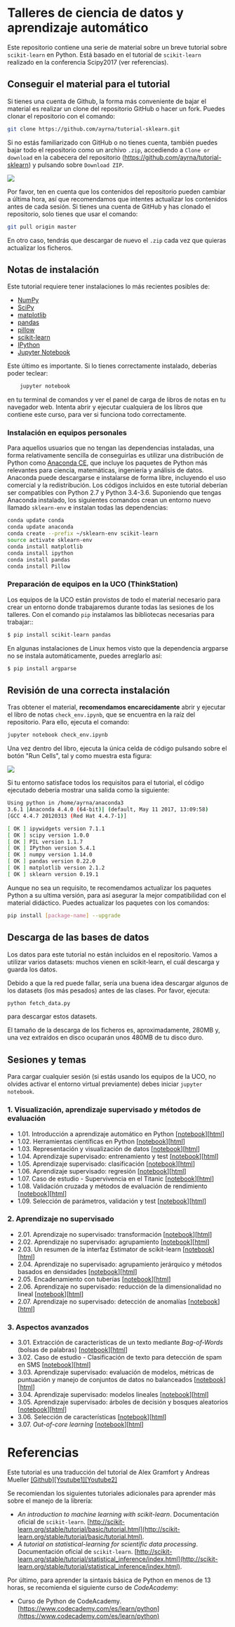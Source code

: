 # Talleres de ciencia de datos y aprendizaje automáticoEste repositorio contiene una serie de material sobre un breve tutorial sobre ``scikit-learn`` en Python. Está basado en el tutorial de ``scikit-learn`` realizado en la conferencia Scipy2017 (ver referencias).## Conseguir el material para el tutorialSi tienes una cuenta de Github, la forma más conveniente de bajar el material es realizar un clone del repositorio GitHub o hacer un fork. Puedes clonar el repositorio con el comando:```bashgit clone https://github.com/ayrna/tutorial-sklearn.git```Si no estás familiarizado con GitHub o no tienes cuenta, también puedes bajar todo el repositorio como un archivo `.zip`, accediendo a ``Clone or download`` en la cabecera del repositorio (https://github.com/ayrna/tutorial-sklearn) y pulsando sobre ``Download ZIP``.![](images/download-repo.png)Por favor, ten en cuenta que los contenidos del repositorio pueden cambiar a última hora, así que recomendamos que intentes actualizar los contenidos antes de cada sesión. Si tienes una cuenta de GitHub y has clonado el repositorio, solo tienes que usar el comando:```bashgit pull origin master```En otro caso, tendrás que descargar de nuevo el `.zip` cada vez que quieras actualizar los ficheros.## Notas de instalaciónEste tutorial requiere tener instalaciones lo más recientes posibles de:- [NumPy](http://www.numpy.org)- [SciPy](http://www.scipy.org)- [matplotlib](http://matplotlib.org)- [pandas](http://pandas.pydata.org)- [pillow](https://python-pillow.org)- [scikit-learn](http://scikit-learn.org/stable/)- [IPython](http://ipython.readthedocs.org/en/stable/)- [Jupyter Notebook](http://jupyter.org)Este último es importante. Si lo tienes correctamente instalado, deberías poder teclear:```bash    jupyter notebook```en tu terminal de comandos y ver el panel de carga de libros de notas en tu navegador web. Intenta abrir y ejecutar cualquiera de los libros que contiene este curso, para ver si funciona todo correctamente.### Instalación en equipos personalesPara aquellos usuarios que no tengan las dependencias instaladas, una forma relativamente sencilla de conseguirlas es utilizar una distribución de Python como [Anaconda CE](http://store.continuum.io/ "Anaconda CE"), que incluye los paquetes de Python más relevantes para ciencia, matemáticas, ingeniería y análisis de datos. Anaconda puede descargarse e instalarse de forma libre, incluyendo el uso comercial y la redistribución. Los códigos incluidos en este tutorial deberían ser compatibles con Python 2.7 y Python 3.4-3.6. Suponiendo que tengas Anaconda instalado, los siguientes comandos crean un entorno nuevo llamado `sklearn-env` e instalan todas las dependencias:```bashconda update condaconda update anacondaconda create --prefix ~/sklearn-env scikit-learnsource activate sklearn-envconda install matplotlibconda install ipythonconda install pandasconda install Pillow```### Preparación de equipos en la UCO (ThinkStation)Los equipos de la UCO están provistos de todo el material necesario para crear un entorno donde trabajaremos durante todas las sesiones de los talleres. Con el comando `pip` instalamos las bibliotecas necesarias para trabajar::```bash$ pip install scikit-learn pandas```En algunas instalaciones de Linux hemos visto que la dependencia argparse no se instala automáticamente, puedes arreglarlo así: ```bash$ pip install argparse```## Revisión de una correcta instalaciónTras obtener el material, **recomendamos encarecidamente** abrir y ejecutar el libro de notas ``check_env.ipynb``, que se encuentra en la raíz del repositorio. Para ello, ejecuta el comando:```bashjupyter notebook check_env.ipynb```Una vez dentro del libro, ejecuta la única celda de código pulsando sobre el botón "Run Cells", tal y como muestra esta figura:![](images/check_env-1.png)Si tu entorno satisface todos los requisitos para el tutorial, el código ejecutado debería mostrar una salida como la siguiente:```bashUsing python in /home/ayrna/anaconda33.6.1 |Anaconda 4.4.0 (64-bit)| (default, May 11 2017, 13:09:58) [GCC 4.4.7 20120313 (Red Hat 4.4.7-1)][ OK ] ipywidgets version 7.1.1[ OK ] scipy version 1.0.0[ OK ] PIL version 1.1.7[ OK ] IPython version 5.4.1[ OK ] numpy version 1.14.0[ OK ] pandas version 0.22.0[ OK ] matplotlib version 2.1.2[ OK ] sklearn version 0.19.1```Aunque no sea un requisito, te recomendamos actualizar los paquetes Python a su ultima versión, para así asegurar la mejor compatibilidad con el material didáctico. Puedes actualizar los paquetes con los comandos:```bashpip install [package-name] --upgrade```## Descarga de las bases de datosLos datos para este tutorial no están incluidos en el repositorio. Vamos a utilizar varios datasets: muchos vienen en scikit-learn, el cuál descarga y guarda los datos.Debido a que la red puede fallar, sería una buena idea descargar algunos de los datasets (los más pesados) antes de las clases. Por favor, ejecuta:```bashpython fetch_data.py```para descargar estos datasets.El tamaño de la descarga de los ficheros es, aproximadamente, 280MB y, una vez extraídos en disco ocuparán unos 480MB de tu disco duro.## Sesiones y temasPara cargar cualquier sesión  (si estás usando los equipos de la UCO, no olvides activar el entorno virtual previamente) debes iniciar ``jupyter notebook``.### 1. Visualización, aprendizaje supervisado y métodos de evaluación-  1.01\. Introducción a aprendizaje automático en Python [[notebook](talleres_inov_docente/1-01-introduccion_aprendizaje_automatico.ipynb)][[html](https://rawgit.com/ayrna/tutorial-sklearn/master/talleres_inov_docente/1-01-introduccion_aprendizaje_automatico.html)]- 1.02\. Herramientas científicas en Python [[notebook](talleres_inov_docente/1-02-herramientas_cientificas_python.ipynb)][[html](https://rawgit.com/ayrna/tutorial-sklearn/master/talleres_inov_docente/1-02-herramientas_cientificas_python.html)]- 1.03\. Representación y visualización de datos [[notebook](talleres_inov_docente/1-03-representacion_datos_aa.ipynb)][[html](https://rawgit.com/ayrna/tutorial-sklearn/master/talleres_inov_docente/1-03-representacion_datos_aa.html)]- 1.04\. Aprendizaje supervisado: entrenamiento y test [[notebook](talleres_inov_docente/1-04-entrenando_y_generalizando.ipynb)][[html](https://rawgit.com/ayrna/tutorial-sklearn/master/talleres_inov_docente/1-04-entrenando_y_generalizando.html)]- 1.05\. Aprendizaje supervisado: clasificación [[notebook](talleres_inov_docente/1-05-aprendizaje_supervisado_clasificacion.ipynb)][[html](https://rawgit.com/ayrna/tutorial-sklearn/master/talleres_inov_docente/1-05-aprendizaje_supervisado_clasificacion.html)]- 1.06\. Aprendizaje supervisado: regresión [[notebook](talleres_inov_docente/1-06-aprendizaje_supervisado_regresion.ipynb)][[html](https://rawgit.com/ayrna/tutorial-sklearn/master/talleres_inov_docente/1-06-aprendizaje_supervisado_regresion.html)]- 1.07\. Caso de estudio - Supervivencia en el Titanic [[notebook](talleres_inov_docente/1-07-caso_estudio_titanic.ipynb)][[html](https://rawgit.com/ayrna/tutorial-sklearn/master/talleres_inov_docente/1-07-caso_estudio_titanic.html)]- 1.08\. Validación cruzada y métodos de evaluación de rendimiento [[notebook](talleres_inov_docente/1-08-validacion_cruzada.ipynb)][[html](https://rawgit.com/ayrna/tutorial-sklearn/master/talleres_inov_docente/1-08-validacion_cruzada.html)]- 1.09\. Selección de parámetros, validación y test [[notebook](talleres_inov_docente/1-09-complejidad_modelos_busqueda_grid.ipynb)][[html](https://rawgit.com/ayrna/tutorial-sklearn/master/talleres_inov_docente/1-09-complejidad_modelos_busqueda_grid.html)]### 2. Aprendizaje no supervisado- 2.01\. Aprendizaje no supervisado: transformación [[notebook](talleres_inov_docente/2-01-aprendizaje_no_supervisado_transformaciones.ipynb)][[html](https://rawgit.com/ayrna/tutorial-sklearn/master/talleres_inov_docente/2-01-aprendizaje_no_supervisado_transformaciones.html)]- 2.02\. Aprendizaje no supervisado: agrupamiento [[notebook](talleres_inov_docente/2-02-aprendizaje_no_supervisado_agrupamiento.ipynb)][[html](https://rawgit.com/ayrna/tutorial-sklearn/master/talleres_inov_docente/2-02-aprendizaje_no_supervisado_agrupamiento.html)]- 2.03\. Un resumen de la interfaz Estimator de scikit-learn [[notebook](talleres_inov_docente/2-03-revision_API_scikitlearn.ipynb)][[html](https://rawgit.com/ayrna/tutorial-sklearn/master/talleres_inov_docente/2-03-revision_API_scikitlearn.html)]- 2.04\. Aprendizaje no supervisado: agrupamiento jerárquico y métodos basados en densidades [[notebook](talleres_inov_docente/2-04-clustering_jerarquico_y_basado_densidades.ipynb)][[html](https://rawgit.com/ayrna/tutorial-sklearn/master/talleres_inov_docente/2-04-clustering_jerarquico_y_basado_densidades.html)]- 2.05\. Encadenamiento con tuberías [[notebook](talleres_inov_docente/2-05-encadenando_con_tuberias.ipynb)][[html](https://rawgit.com/ayrna/tutorial-sklearn/master/talleres_inov_docente/2-05-encadenando_con_tuberias.html)]- 2.06\. Aprendizaje no supervisado: reducción de la dimensionalidad no lineal [[notebook](talleres_inov_docente/2-06-reduccion_dimensionalidad_no_lineal.ipynb)][[html](https://rawgit.com/ayrna/tutorial-sklearn/master/talleres_inov_docente/2-06-reduccion_dimensionalidad_no_lineal.html)]- 2.07\. Aprendizaje no supervisado: detección de anomalías [[notebook](talleres_inov_docente/2-07-deteccion_anomalias.ipynb)][[html](https://rawgit.com/ayrna/tutorial-sklearn/master/talleres_inov_docente/2-07-deteccion_anomalias.html)]### 3. Aspectos avanzados- 3.01\. Extracción de características de un texto mediante *Bag-of-Words* (bolsas de palabras) [[notebook](talleres_inov_docente/3-01-extraccion_caracteristicas_texto.ipynb)][[html](https://rawgit.com/ayrna/tutorial-sklearn/master/talleres_inov_docente/3-01-extraccion_caracteristicas_texto.html)]- 3.02\. Caso de estudio - Clasificación de texto para detección de spam en SMS [[notebook](talleres_inov_docente/3-02-caso_estudio_deteccion_spam_SMS.ipynb)][[html](https://rawgit.com/ayrna/tutorial-sklearn/master/talleres_inov_docente/3-02-caso_estudio_deteccion_spam_SMS.html)]- 3.03\. Aprendizaje supervisado: evaluación de modelos, métricas de puntuación y manejo de conjuntos de datos no balanceados [[notebook](talleres_inov_docente/3-03-metricas_rendimiento_evaluacion_modelos.ipynb)][[html](https://rawgit.com/ayrna/tutorial-sklearn/master/talleres_inov_docente/3-03-metricas_rendimiento_evaluacion_modelos.html)]- 3.04\. Aprendizaje supervisado: modelos lineales [[notebook](talleres_inov_docente/3-04-modelos_lineales.ipynb)][[html](https://rawgit.com/ayrna/tutorial-sklearn/master/talleres_inov_docente/3-04-modelos_lineales.html)]- 3.05\. Aprendizaje supervisado: árboles de decisión y bosques aleatorios [[notebook](talleres_inov_docente/3-05-arboles_y_bosques.ipynb)][[html](https://rawgit.com/ayrna/tutorial-sklearn/master/talleres_inov_docente/3-05-arboles_y_bosques.html)]- 3.06\. Selección de características [[notebook](talleres_inov_docente/3-06-seleccion_caracteristicas.ipynb)][[html](https://rawgit.com/ayrna/tutorial-sklearn/master/talleres_inov_docente/3-06-seleccion_caracteristicas.html)]- 3.07\. *Out-of-core learning* [[notebook](talleres_inov_docente/3-07-aprendizaje_out_of_core.ipynb)][[html](https://rawgit.com/ayrna/tutorial-sklearn/master/talleres_inov_docente/3-07-aprendizaje_out_of_core.html)]# ReferenciasEste tutorial es una traducción del tutorial de Alex Gramfort y Andreas Mueller [[Github]](https://github.com/amueller/scipy-2017-sklearn)[[Youtube1]](https://www.youtube.com/watch?v=2kT6QOVSgSg)[[Youtube2]](https://www.youtube.com/watch?v=WLYzSas511I)Se recomiendan los siguientes tutoriales adicionales para aprender más sobre el manejo de la librería:- *An introduction to machine learning with scikit-learn*. Documentación oficial de `scikit-learn`. [http://scikit-learn.org/stable/tutorial/basic/tutorial.html](http://scikit-learn.org/stable/tutorial/basic/tutorial.html).- *A tutorial on statistical-learning for scientific data processing*. Documentación oficial de `scikit-learn`. [http://scikit-learn.org/stable/tutorial/statistical_inference/index.html](http://scikit-learn.org/stable/tutorial/statistical_inference/index.html).Por último, para aprender la sintaxis básica de Python en menos de 13 horas, se recomienda el siguiente curso de *CodeAcademy*:- Curso de Python de CodeAcademy. [https://www.codecademy.com/es/learn/python](https://www.codecademy.com/es/learn/python)